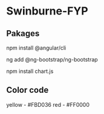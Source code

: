 # Swinburne-FYP

## Pakages 
npm install @angular/cli

ng add @ng-bootstrap/ng-bootstrap

npm install chart.js



## Color code
yellow - #FBD036
red - #FF0000
